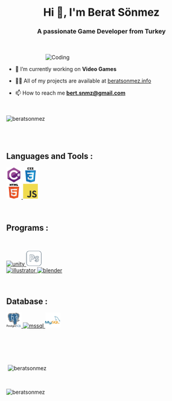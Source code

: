 
<h1 align="center">Hi 👋, I'm Berat Sönmez</h1>
<h3 align="center">A passionate Game Developer from Turkey</h3>
<br><br>
<img align="right" alt="Coding" width="400" src="https://media2.giphy.com/media/ZVik7pBtu9dNS/giphy.gif?cid=ecf05e47mkdu76vn8bp4jnxf7pq3ae0q40fuec3ln5z704m3&rid=giphy.gif&ct=g">

<br>


- 🔭 I’m currently working on **Video Games**

- 👨‍💻 All of my projects are available at [beratsonmez.info](beratsonmez.info)

- 📫 How to reach me **bert.snmz@gmail.com**

<br>
<p align="left"> <img src="https://komarev.com/ghpvc/?username=beratsonmez&label=Profile%20views&color=0e75b6&style=flat" alt="beratsonmez" /> </p>
<br>
<br>

<h2 align="left">Languages and Tools :</h2>
<p align="left">   <img src="https://raw.githubusercontent.com/devicons/devicon/master/icons/csharp/csharp-original.svg" alt="csharp" width="40" height="40"/> </a> <a href="https://www.w3schools.com/css/" target="_blank" rel="noreferrer"> <img src="https://raw.githubusercontent.com/devicons/devicon/master/icons/css3/css3-original-wordmark.svg" alt="css3" width="40" height="40"/> </a>  <br><a href="https://www.w3.org/html/" target="_blank" rel="noreferrer"> <img src="https://raw.githubusercontent.com/devicons/devicon/master/icons/html5/html5-original-wordmark.svg" alt="html5" width="40" height="40"/> </a>  <a href="https://developer.mozilla.org/en-US/docs/Web/JavaScript" target="_blank" rel="noreferrer"> <img src="https://raw.githubusercontent.com/devicons/devicon/master/icons/javascript/javascript-original.svg" alt="javascript" width="40" height="40"/> </a>  </p>
<br />
<h2 align="left">Programs :</h2>
<br />
<p align="left"><a href="https://unity.com/" target="_blank" rel="noreferrer"> <img src="https://www.vectorlogo.zone/logos/unity3d/unity3d-icon.svg" alt="unity" width="40" height="40"/> </a> <a href="https://www.photoshop.com/en" target="_blank" rel="noreferrer"> <img src="https://raw.githubusercontent.com/devicons/devicon/master/icons/photoshop/photoshop-line.svg" alt="photoshop" width="40" height="40"/> </a><br> <a href="https://www.adobe.com/in/products/illustrator.html" target="_blank" rel="noreferrer"> <img src="https://www.vectorlogo.zone/logos/adobe_illustrator/adobe_illustrator-icon.svg" alt="illustrator" width="40" height="40"/> </a> <a href="https://www.blender.org/" target="_blank" rel="noreferrer"> <img src="https://download.blender.org/branding/community/blender_community_badge_white.svg" alt="blender" width="40" height="40"/> </a> <a href="https://www.w3schools.com/cs/" target="_blank" rel="noreferrer"></a></p>
<br />
<h2 align="left">Database :</h2>
<p align="left"><a href="https://www.postgresql.org" target="_blank" rel="noreferrer"> <img src="https://raw.githubusercontent.com/devicons/devicon/master/icons/postgresql/postgresql-original-wordmark.svg" alt="postgresql" width="40" height="40"/> </a> <a href="https://www.microsoft.com/en-us/sql-server" target="_blank" rel="noreferrer"> <img src="https://www.svgrepo.com/show/303229/microsoft-sql-server-logo.svg" alt="mssql" width="40" height="40"/> </a> <a href="https://www.mysql.com/" target="_blank" rel="noreferrer"> <img src="https://raw.githubusercontent.com/devicons/devicon/master/icons/mysql/mysql-original-wordmark.svg" alt="mysql" width="40" height="40"/> </a> </p>
<br />


<br /><br />

<p>&nbsp;<img align="center" src="https://github-readme-stats.vercel.app/api?username=beratsonmez&show_icons=true&locale=en" alt="beratsonmez" /></p>
<br>
<p><img align="center" src="https://github-readme-streak-stats.herokuapp.com/?user=beratsonmez&" alt="beratsonmez" /></p>
